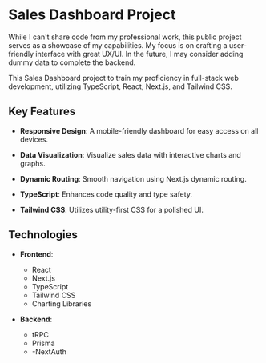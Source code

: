 # Sales Dashboard Project

While I can't share code from my professional work, this public project serves as a showcase of my capabilities. My focus is on crafting a user-friendly interface with great UX/UI. In the future, I may consider adding dummy data to complete the backend.

This Sales Dashboard project to train my proficiency in full-stack web development, utilizing TypeScript, React, Next.js, and Tailwind CSS. 

## Key Features

- **Responsive Design**: A mobile-friendly dashboard for easy access on all devices.

- **Data Visualization**: Visualize sales data with interactive charts and graphs.

- **Dynamic Routing**: Smooth navigation using Next.js dynamic routing.

- **TypeScript**: Enhances code quality and type safety.

- **Tailwind CSS**: Utilizes utility-first CSS for a polished UI.

## Technologies

- **Frontend**:
  - React
  - Next.js
  - TypeScript
  - Tailwind CSS
  - Charting Libraries

- **Backend**:
  - tRPC
  - Prisma
  - -NextAuth

